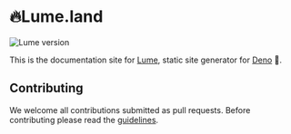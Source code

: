 # 🔥Lume.land

![Lume version](https://img.shields.io/github/v/release/lumeland/lume?logo=github)

This is the documentation site for [Lume](https://lume.land/), static site
generator for [Deno](https://deno.land/) 🦕.

## Contributing

We welcome all contributions submitted as pull requests. Before contributing
please read the [guidelines](CONTRIBUTING.md).
